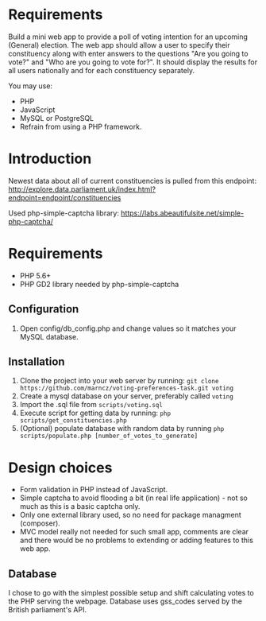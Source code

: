 
# Requirements 

Build a mini web app to provide a poll of voting intention for an upcoming (General) election.
The web app should allow a user to specify their constituency along with enter answers to the questions "Are you going to vote?" and "Who are you going to vote for?".
It should display the results for all users nationally and for each constituency separately.

You may use:
* PHP
* JavaScript
* MySQL or PostgreSQL
* Refrain from using a PHP framework.

# Introduction 
Newest data about all of current constituencies is pulled from this endpoint: http://explore.data.parliament.uk/index.html?endpoint=endpoint/constituencies

Used php-simple-captcha library: https://labs.abeautifulsite.net/simple-php-captcha/

# Requirements

- PHP 5.6+
- PHP GD2 library needed by php-simple-captcha 

## Configuration
1. Open config/db_config.php and change values so it matches your MySQL database.

## Installation
1. Clone the project into your web server by running:  `git clone https://github.com/marncz/voting-preferences-task.git voting` 
2. Create a mysql database on your server, preferably called `voting`
3. Import the .sql file from `scripts/voting.sql`
4. Execute script for getting data by running: `php scripts/get_constituencies.php`
5. (Optional) populate database with random data by running `php scripts/populate.php [number_of_votes_to_generate]`

# Design choices
- Form validation in PHP instead of JavaScript.
- Simple captcha to avoid flooding a bit (in real life application) - not so much as this is a basic captcha only.
- Only one external library used, so no need for package managment (composer). 
- MVC model really not needed for such small app, comments are clear and there would be no problems to extending or adding features to this web app.

## Database 
I chose to go with the simplest possible setup and shift calculating votes to the PHP serving the webpage. Database uses gss_codes served by the British parliament's API.  
